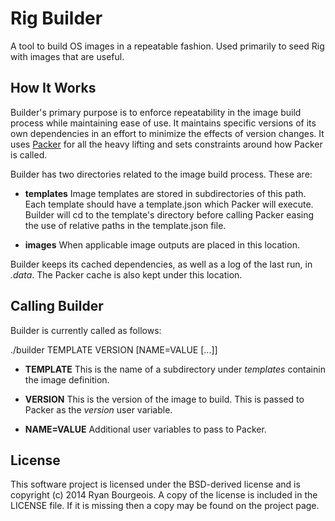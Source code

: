 Rig Builder
===========
A tool to build OS images in a repeatable fashion. Used primarily to seed Rig
with images that are useful.

How It Works
------------
Builder's primary purpose is to enforce repeatability in the image build
process while maintaining ease of use. It maintains specific versions of its
own dependencies in an effort to minimize the effects of version changes. It
uses [Packer](http://packer.io) for all the heavy lifting and sets constraints
around how Packer is called.

Builder has two directories related to the image build process. These are:

- __templates__ Image templates are stored in subdirectories of this path.
  Each template should have a template.json which Packer will execute. Builder
  will cd to the template's directory before calling Packer easing the use of
  relative paths in the template.json file.

- __images__ When applicable image outputs are placed in this location.

Builder keeps its cached dependencies, as well as a log of the last run, in
_.data_. The Packer cache is also kept under this location.

Calling Builder
---------------
Builder is currently called as follows:

  ./builder TEMPLATE VERSION [NAME=VALUE [...]]

- __TEMPLATE__ This is the name of a subdirectory under _templates_ containin
  the image definition.

- __VERSION__ This is the version of the image to build. This is passed to
  Packer as the _version_ user variable.

- __NAME=VALUE__ Additional user variables to pass to Packer.

License
-------
This software project is licensed under the BSD-derived license and is
copyright (c) 2014 Ryan Bourgeois. A copy of the license is included in the
LICENSE file. If it is missing then a copy may be found on the project page.
